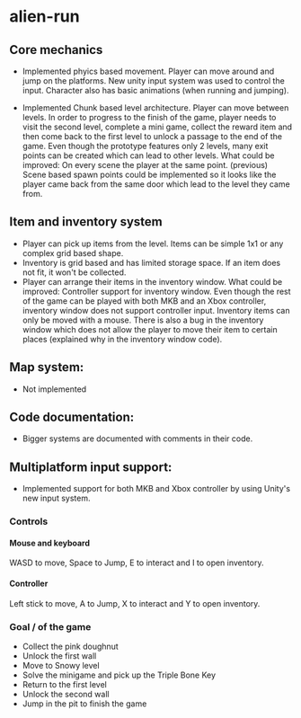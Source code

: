 # alien-run

## Core mechanics
- Implemented phyics based movement. Player can move around and jump on the platforms. New unity input system was used to control the input. Character also has basic animations (when running and jumping).

- Implemented Chunk based level architecture. Player can move between levels. In order to progress to the finish of the game, player needs to visit the second level, complete a mini game, collect the reward item and then come back to the first level to unlock a passage to the end of the game.
Even though the prototype features only 2 levels, many exit points can be created which can lead to other levels.
What could be improved: On every scene the player at the same point. (previous) Scene based spawn points could be implemented so it looks like the player came back from the same door which lead to the level they came from.

## Item and inventory system
- Player can pick up items from the level. Items can be simple 1x1 or any complex grid based shape.
- Inventory is grid based and has limited storage space. If an item does not fit, it won't be collected.
- Player can arrange their items in the inventory window.
What could be improved: Controller support for inventory window. Even though the rest of the game can be played with both MKB and an Xbox controller, inventory window does not support controller input. 
Inventory items can only be moved with a mouse. There is also a bug in the inventory window which does not allow the player to move their item to certain places (explained why in the inventory window code).

## Map system:
- Not implemented

## Code documentation:
- Bigger systems are documented with comments in their code.

## Multiplatform input support:
- Implemented support for both MKB and Xbox controller by using Unity's new input system.

### Controls
#### Mouse and keyboard
WASD to move, Space to Jump, E to interact and I to open inventory.

#### Controller
Left stick to move, A to Jump, X to interact and Y to open inventory.

### Goal / of the game
- Collect the pink doughnut
- Unlock the first wall
- Move to Snowy level
- Solve the minigame and pick up the Triple Bone Key
- Return to the first level
- Unlock the second wall
- Jump in the pit to finish the game